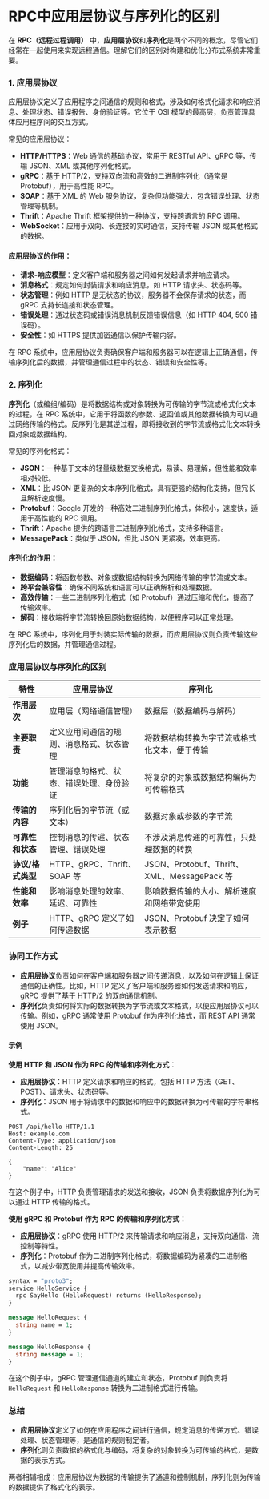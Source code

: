# RPC中应用层协议与序列化的区别

在 **RPC（远程过程调用）** 中，**应用层协议**和**序列化**是两个不同的概念，尽管它们经常在一起使用来实现远程通信。理解它们的区别对构建和优化分布式系统非常重要。

### 1. **应用层协议**

应用层协议定义了应用程序之间通信的规则和格式，涉及如何格式化请求和响应消息、处理状态、错误报告、身份验证等。它位于 OSI 模型的最高层，负责管理具体应用程序间的交互方式。

常见的应用层协议：

- **HTTP/HTTPS**：Web 通信的基础协议，常用于 RESTful API、gRPC 等，传输 JSON、XML 或其他序列化格式。
- **gRPC**：基于 HTTP/2，支持双向流和高效的二进制序列化（通常是 Protobuf），用于高性能 RPC。
- **SOAP**：基于 XML 的 Web 服务协议，复杂但功能强大，包含错误处理、状态管理等机制。
- **Thrift**：Apache Thrift 框架提供的一种协议，支持跨语言的 RPC 调用。
- **WebSocket**：应用于双向、长连接的实时通信，支持传输 JSON 或其他格式的数据。

#### 应用层协议的作用：

- **请求-响应模型**：定义客户端和服务器之间如何发起请求并响应请求。
- **消息格式**：规定如何封装请求和响应消息，如 HTTP 请求头、状态码等。
- **状态管理**：例如 HTTP 是无状态的协议，服务器不会保存请求的状态，而 gRPC 支持长连接和状态管理。
- **错误处理**：通过状态码或错误消息机制反馈错误信息（如 HTTP 404, 500 错误码）。
- **安全性**：如 HTTPS 提供加密通信以保护传输内容。

在 RPC 系统中，应用层协议负责确保客户端和服务器可以在逻辑上正确通信，传输序列化后的数据，并管理通信过程中的状态、错误和安全性等。

### 2. **序列化**

**序列化**（或编组/编码）是将数据结构或对象转换为可传输的字节流或格式化文本的过程，在 RPC 系统中，它用于将函数的参数、返回值或其他数据转换为可以通过网络传输的格式。反序列化是其逆过程，即将接收到的字节流或格式化文本转换回对象或数据结构。

常见的序列化格式：

- **JSON**：一种基于文本的轻量级数据交换格式，易读、易理解，但性能和效率相对较低。
- **XML**：比 JSON 更复杂的文本序列化格式，具有更强的结构化支持，但冗长且解析速度慢。
- **Protobuf**：Google 开发的一种高效二进制序列化格式，体积小，速度快，适用于高性能的 RPC 调用。
- **Thrift**：Apache 提供的跨语言二进制序列化格式，支持多种语言。
- **MessagePack**：类似于 JSON，但比 JSON 更紧凑，效率更高。

#### 序列化的作用：

- **数据编码**：将函数参数、对象或数据结构转换为网络传输的字节流或文本。
- **跨平台兼容性**：确保不同系统和语言可以正确解析和处理数据。
- **高效传输**：一些二进制序列化格式（如 Protobuf）通过压缩和优化，提高了传输效率。
- **解码**：接收端将字节流转换回原始数据结构，以便程序可以正常处理。

在 RPC 系统中，序列化用于封装实际传输的数据，而应用层协议则负责传输这些序列化后的数据，并管理通信过程。

### **应用层协议与序列化的区别**

| 特性              | **应用层协议**                           | **序列化**                                   |
| ----------------- | ---------------------------------------- | -------------------------------------------- |
| **作用层次**      | 应用层（网络通信管理）                   | 数据层（数据编码与解码）                     |
| **主要职责**      | 定义应用间通信的规则、消息格式、状态管理 | 将数据结构转换为字节流或格式化文本，便于传输 |
| **功能**          | 管理消息的格式、状态、错误处理、身份验证 | 将复杂的对象或数据结构编码为可传输格式       |
| **传输的内容**    | 序列化后的字节流（或文本）               | 数据对象或参数的字节流                       |
| **可靠性和状态**  | 控制消息的传递、状态管理、错误处理       | 不涉及消息传递的可靠性，只处理数据的转换     |
| **协议/格式类型** | HTTP、gRPC、Thrift、SOAP 等              | JSON、Protobuf、Thrift、XML、MessagePack 等  |
| **性能和效率**    | 影响消息处理的效率、延迟、可靠性         | 影响数据传输的大小、解析速度和网络带宽使用   |
| **例子**          | HTTP、gRPC 定义了如何传递数据            | JSON、Protobuf 决定了如何表示数据            |

### **协同工作方式**

- **应用层协议**负责如何在客户端和服务器之间传递消息，以及如何在逻辑上保证通信的正确性。比如，HTTP 定义了客户端和服务器如何发送请求和响应，gRPC 提供了基于 HTTP/2 的双向通信机制。
- **序列化**负责如何将实际的数据转换为字节流或文本格式，以便应用层协议可以传输。例如，gRPC 通常使用 Protobuf 作为序列化格式，而 REST API 通常使用 JSON。

#### 示例

**使用 HTTP 和 JSON 作为 RPC 的传输和序列化方式**：

- **应用层协议**：HTTP 定义请求和响应的格式，包括 HTTP 方法（GET、POST）、请求头、状态码等。
- **序列化**：JSON 用于将请求中的数据和响应中的数据转换为可传输的字符串格式。

```http
POST /api/hello HTTP/1.1
Host: example.com
Content-Type: application/json
Content-Length: 25

{
    "name": "Alice"
}
```

在这个例子中，HTTP 负责管理请求的发送和接收，JSON 负责将数据序列化为可以通过 HTTP 传输的格式。

**使用 gRPC 和 Protobuf 作为 RPC 的传输和序列化方式**：

- **应用层协议**：gRPC 使用 HTTP/2 来传输请求和响应消息，支持双向通信、流控制等特性。
- **序列化**：Protobuf 作为二进制序列化格式，将数据编码为紧凑的二进制格式，以减少带宽使用并提高传输效率。

```protobuf
syntax = "proto3";
service HelloService {
  rpc SayHello (HelloRequest) returns (HelloResponse);
}

message HelloRequest {
  string name = 1;
}

message HelloResponse {
  string message = 1;
}
```

在这个例子中，gRPC 管理通信通道的建立和状态，Protobuf 则负责将 `HelloRequest` 和 `HelloResponse` 转换为二进制格式进行传输。

### **总结**

- **应用层协议**定义了如何在应用程序之间进行通信，规定消息的传递方式、错误处理、状态管理等，是通信的规则制定者。
- **序列化**则负责数据的格式化与编码，将复杂的对象转换为可传输的格式，是数据的表示方式。

两者相辅相成：应用层协议为数据的传输提供了通道和控制机制，序列化则为传输的数据提供了格式化的表示。